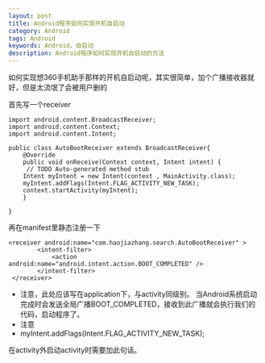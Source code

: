 ```yaml
---
layout: post
title: Android程序如何实现开机自启动
category: Android
tags: Android
keywords: Android，自启动
description: Android程序如何实现开机自启动的方法
---
```

如何实现想360手机助手那样的开机自启动呢，其实很简单，加个广播接收器就好，但是太流氓了会被用户删的

首先写一个receiver

    import android.content.BroadcastReceiver;  
	import android.content.Context;  
	import android.content.Intent;  
  
	public class AutoBootReceiver extends BroadcastReceiver{  
   	    @Override  
    	public void onReceive(Context context, Intent intent) {  
       	 // TODO Auto-generated method stub  
        Intent myIntent = new Intent(context , MainActivity.class);  
        myIntent.addFlags(Intent.FLAG_ACTIVITY_NEW_TASK);  
        context.startActivity(myIntent);  
    	}  
      
	} 

再在manifest里静态注册一下

	<receiver android:name="com.haojiazhang.search.AutoBootReceiver" >  
            <intent-filter>  
                <action android:name="android.intent.action.BOOT_COMPLETED" />  
            </intent-filter>  
     </receiver> 


- 注意，此处应该写在application下，与activity同级别。 当Android系统启动完成时会发送全局广播BOOT_COMPLETED，接收到此广播就会执行我们的代码，启动程序了。
- 注意
-
	myIntent.addFlags(Intent.FLAG_ACTIVITY_NEW_TASK);

在activity外启动activity时需要加此句话。